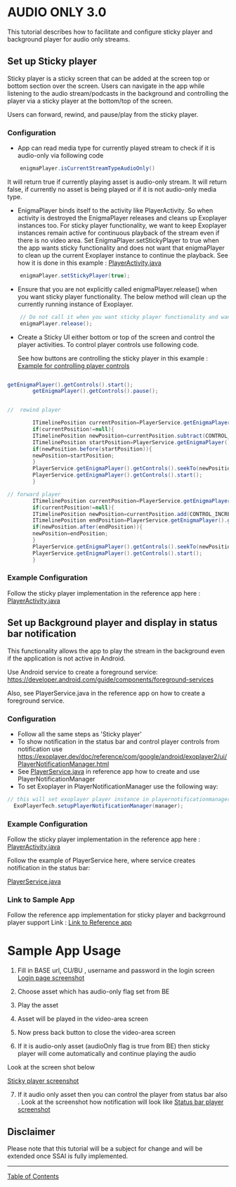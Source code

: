 # AUDIO ONLY 3.0
This tutorial describes how to facilitate and configure sticky player and background player for
audio only streams.

## Set up Sticky player

Sticky player is a sticky screen that can be added at the screen top or bottom section over the
screen. Users can navigate in the app while listening to the audio stream/podcasts in the background
and controlling the player via a sticky player at the bottom/top of the screen.

Users can forward, rewind, and pause/play from the sticky player.

### Configuration

- App can read media type for currently played stream to check if it is audio-only via following
  code

```java
    enigmaPlayer.isCurrentStreamTypeAudioOnly()
```
It will return true if currently playing asset is audio-only stream.
It will return false, if currently no asset is being played or if it is not audio-only media type.

- EnigmaPlayer binds itself to the activity like PlayerActivity. So when activity is destroyed the
  EnigmaPlayer releases and cleans up Exoplayer instances too. For sticky player functionality, we want
  to keep Exoplayer instances remain active for continuous playback of the stream even if there is no
  video area. Set EnigmaPlayer.setStickyPlayer to true when the app wants sticky functionality and does not
  want that enigmaPlayer to clean up the current Exoplayer instance to continue the playback. 
  See how it is done in this example : <a href="https://github.com/EricssonBroadcastServices/EnigmaRiverAndroidReferenceApp/blob/master/src/main/java/com/redbeemedia/enigma/referenceapp/PlayerActivity.java" target="_blank">PlayerActivity.java</a>

```java
    enigmaPlayer.setStickyPlayer(true);
```

- Ensure that you are not explicitly called enigmaPlayer.release() when you want sticky player
  functionality. The below method will clean up the currently running instance of Exoplayer.
  
```java
    // Do not call it when you want sticky player functionality and want to let stream run in background even if activity is destroyed
    enigmaPlayer.release();
```

- Create a Sticky UI either bottom or top of the screen and control the player activities. To
  control player controls use following code.

  See how buttons are controlling the sticky player in this example : <a href="https://github.com/EricssonBroadcastServices/DevEnigmaRiverAndroidReferenceApp/blob/master/src/main/java/com/redbeemedia/enigma/referenceapp/ListAssetsActivity.java" target="_blank">Example for controlling player controls</a>


```java

getEnigmaPlayer().getControls().start();
        getEnigmaPlayer().getControls().pause();


//  rewind player

        ITimelinePosition currentPosition=PlayerService.getEnigmaPlayer().getTimeline().getCurrentPosition();
        if(currentPosition!=null){
        ITimelinePosition newPosition=currentPosition.subtract(CONTROL_INCREMENT);
        ITimelinePosition startPosition=PlayerService.getEnigmaPlayer().getTimeline().getCurrentStartBound();
        if(newPosition.before(startPosition)){
        newPosition=startPosition;
        }
        PlayerService.getEnigmaPlayer().getControls().seekTo(newPosition);
        PlayerService.getEnigmaPlayer().getControls().start();
        }

// forward player   
        ITimelinePosition currentPosition=PlayerService.getEnigmaPlayer().getTimeline().getCurrentPosition();
        if(currentPosition!=null){
        ITimelinePosition newPosition=currentPosition.add(CONTROL_INCREMENT);
        ITimelinePosition endPosition=PlayerService.getEnigmaPlayer().getTimeline().getCurrentEndBound();
        if(newPosition.after(endPosition)){
        newPosition=endPosition;
        }
        PlayerService.getEnigmaPlayer().getControls().seekTo(newPosition);
        PlayerService.getEnigmaPlayer().getControls().start();
        }
```

### Example Configuration

Follow the sticky player implementation in the reference app here :
<a href="https://github.com/EricssonBroadcastServices/DevEnigmaRiverAndroidReferenceApp/blob/master/src/main/java/com/redbeemedia/enigma/referenceapp/PlayerActivity.java" target="_blank">PlayerActivity.java</a>





## Set up Background player and display in status bar notification

This functionality allows the app to play the stream in the background even if the application is not active in
Android.

Use Android service to create a foreground
service: https://developer.android.com/guide/components/foreground-services

Also, see PlayerService.java in the reference app on how to create a foreground service.

### Configuration

- Follow all the same steps as 'Sticky player'
- To show notification in the status bar and control player controls from notification
  use https://exoplayer.dev/doc/reference/com/google/android/exoplayer2/ui/PlayerNotificationManager.html
- See <a href="https://github.com/EricssonBroadcastServices/DevEnigmaRiverAndroidReferenceApp/blob/master/src/main/java/com/redbeemedia/enigma/referenceapp/PlayerService.java" target="_blank">PlayerService.java</a>
  in reference app how to create and use PlayerNotificationManager
- To set Exoplayer in PlayerNotificationManager use the following way:

```java
// this will set exoplayer player instance in playernotificationmanager
  ExoPlayerTech.setupPlayerNotificationManager(manager);
```

### Example Configuration

Follow the sticky player implementation in the reference app here :
<a href="https://github.com/EricssonBroadcastServices/DevEnigmaRiverAndroidReferenceApp/blob/master/src/main/java/com/redbeemedia/enigma/referenceapp/PlayerActivity.java" target="_blank">PlayerActivity.java</a>


Follow the example of PlayerService here, where service creates notification in the status bar: 

<a href="https://github.com/EricssonBroadcastServices/DevEnigmaRiverAndroidReferenceApp/blob/master/src/main/java/com/redbeemedia/enigma/referenceapp/PlayerService.java" target="_blank">PlayerService.java</a>


### Link to Sample App

Follow the reference app implementation for sticky player and backgrround player support
Link : 
<a href="https://github.com/EricssonBroadcastServices/DevEnigmaRiverAndroidReferenceApp" target="_blank">Link to Reference app</a>


# Sample App Usage
1. Fill in BASE url, CU/BU , username and password in the login screen
   <a href="https://github.com/EricssonBroadcastServices/DevAndroidClient3/tree/master/buildSrc/src/main/resources/login.png" target="_blank">Login page screenshot</a>

2. Choose asset which has audio-only flag set from BE

3. Play the asset

4. Asset will be played in the video-area screen

5. Now press back button to close the video-area screen

6. If it is audio-only asset (audioOnly flag is true from BE) then sticky player will come automatically and continue playing the audio

Look at the screen shot below

<a href="https://github.com/EricssonBroadcastServices/DevAndroidClient3/tree/master/buildSrc/src/main/resources/stickyplayer.png" target="_blank">Sticky player screenshot</a>


7. If it audio only asset then you can control the player from status bar also . Look at the screenshot how notification will look like
   <a href="https://github.com/EricssonBroadcastServices/DevAndroidClient3/tree/master/buildSrc/src/main/resources/statusbar.png" target="_blank">Status bar player screenshot</a>


## Disclaimer

Please note that this tutorial will be a subject for change and will be extended once SSAI is fully
implemented.



___
[Table of Contents](../index.md)<br/>
